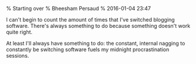% Starting over
% Bheesham Persaud
% 2016-01-04 23:47

I can't begin to count the amount of times that I've switched blogging software.
There's always something to do because something doesn't work quite right.

At least I'll always have something to do: the constant, internal nagging to
constantly be switching software fuels my midnight procrastination sessions.

